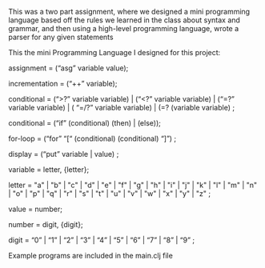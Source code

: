 This was a two part assignment, where we designed a mini programming language based off the rules we learned in the class about syntax and grammar, and then using a high-level programming language,
wrote a parser for any given statements


This the mini Programming Language I designed for this project:


assignment = (“asg” variable value);

incrementation = (“++” variable);

conditional = (“>?” variable variable) | (“<?” variable variable) | (“=?” variable variable) | ( “=/?” variable  variable) | (=? (variable variable) ;

conditional = (“if” (conditional) (then) | (else));

for-loop = (“for” “[“ (conditional)  (conditional) “]”) ;

display = (“put” variable | value) ;

variable = letter, {letter};

letter = "a" | "b" | "c" | "d" | "e" | "f" | "g" | "h" | "i" | "j" | "k" | "l" | "m" | "n" | "o" | "p" | "q" | "r" | "s" | "t" | "u" | "v" | "w" | "x" | "y" | "z" ;

value = number;

number = digit, {digit};

digit = “0” | “1” | “2” | “3” | “4” | “5” | “6” | “7” | “8” | “9” ;

Example programs are included in the main.clj file
